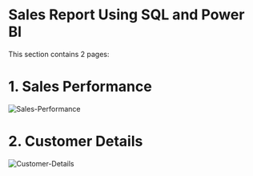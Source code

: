# Sales Report Using SQL and Power BI
This section contains 2 pages:              
# 1. Sales Performance
![Sales-Performance](https://user-images.githubusercontent.com/64305735/129197789-73d3eac7-5eba-4613-8ab4-a9c632075722.PNG)

# 2. Customer Details
![Customer-Details](https://user-images.githubusercontent.com/64305735/129197923-834d9685-262a-4a32-b42b-442087399bfe.PNG)
